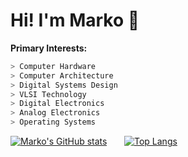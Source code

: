 # Hi! I'm Marko 👋
**Primary Interests:**
```verilog
> Computer Hardware
> Computer Architecture
> Digital Systems Design
> VLSI Technology
> Digital Electronics
> Analog Electronics
> Operating Systems
```

[![Marko's GitHub stats](https://github-readme-stats.vercel.app/api?username=markociricilic&show_icons=true&theme=merko)](https://github.com/markociricilic/github-readme-stats)
&nbsp;
&nbsp;
&nbsp;
[![Top Langs](https://github-readme-stats.vercel.app/api/top-langs/?username=markociricilic&layout=donut&theme=merko)](https://github.com/markociricilic/github-readme-stats)
